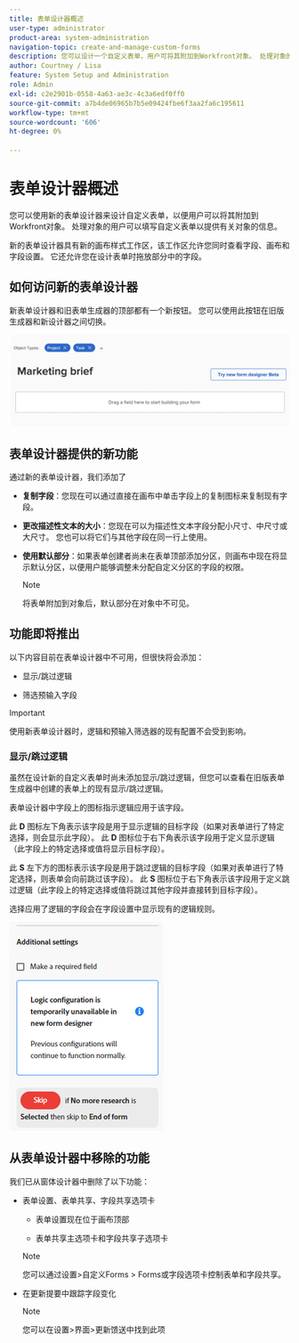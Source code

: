 ```yaml
---
title: 表单设计器概述
user-type: administrator
product-area: system-administration
navigation-topic: create-and-manage-custom-forms
description: 您可以设计一个自定义表单，用户可将其附加到Workfront对象。 处理对象的用户可以填写自定义表单以提供有关对象的信息。
author: Courtney / Lisa
feature: System Setup and Administration
role: Admin
exl-id: c2e2901b-0558-4a63-ae3c-4c3a6edf0ff0
source-git-commit: a7b4de06965b7b5e09424fbe6f3aa2fa6c195611
workflow-type: tm+mt
source-wordcount: '606'
ht-degree: 0%

---
```


# 表单设计器概述

您可以使用新的表单设计器来设计自定义表单，以便用户可以将其附加到Workfront对象。 处理对象的用户可以填写自定义表单以提供有关对象的信息。

新的表单设计器具有新的画布样式工作区，该工作区允许您同时查看字段、画布和字段设置。 它还允许您在设计表单时拖放部分中的字段。

<!-- add screenshot when field settings empty state is ready -->

## 如何访问新的表单设计器

新表单设计器和旧表单生成器的顶部都有一个新按钮。 您可以使用此按钮在旧版生成器和新设计器之间切换。

![切换到新的窗体设计器](assets/switch-views.png)

## 表单设计器提供的新功能

通过新的表单设计器，我们添加了

* **复制字段**：您现在可以通过直接在画布中单击字段上的复制图标来复制现有字段。

* **更改描述性文本的大小**：您现在可以为描述性文本字段分配小尺寸、中尺寸或大尺寸。 您也可以将它们与其他字段在同一行上使用。

* **使用默认部分**：如果表单创建者尚未在表单顶部添加分区，则画布中现在将显示默认分区，以便用户能够调整未分配自定义分区的字段的权限。

  >[!NOTE]
  >
  >将表单附加到对象后，默认部分在对象中不可见。

## 功能即将推出

以下内容目前在表单设计器中不可用，但很快将会添加：

* 显示/跳过逻辑

* 筛选预输入字段

>[!IMPORTANT]
>
>使用新表单设计器时，逻辑和预输入筛选器的现有配置不会受到影响。

### 显示/跳过逻辑

虽然在设计新的自定义表单时尚未添加显示/跳过逻辑，但您可以查看在旧版表单生成器中创建的表单上的现有显示/跳过逻辑。

表单设计器中字段上的图标指示逻辑应用于该字段。

此 **D** 图标左下角表示该字段是用于显示逻辑的目标字段（如果对表单进行了特定选择，则会显示此字段）。 此 **D** 图标位于右下角表示该字段用于定义显示逻辑（此字段上的特定选择或值将显示目标字段）。

此 **S** 左下方的图标表示该字段是用于跳过逻辑的目标字段（如果对表单进行了特定选择，则表单会向前跳过该字段）。 此 **S** 图标位于右下角表示该字段用于定义跳过逻辑（此字段上的特定选择或值将跳过其他字段并直接转到目标字段）。

选择应用了逻辑的字段会在字段设置中显示现有的逻辑规则。

![逻辑规则](assets/form-designer-view-only-logic.png)

## 从表单设计器中移除的功能

我们已从窗体设计器中删除了以下功能：


* 表单设置、表单共享、字段共享选项卡

   * 表单设置现在位于画布顶部

   * 表单共享主选项卡和字段共享子选项卡

  >[!NOTE]
  >
  >您可以通过设置>自定义Forms > Forms或字段选项卡控制表单和字段共享。

* 在更新提要中跟踪字段变化
  >[!NOTE]
  >
  >您可以在设置>界面>更新馈送中找到此项
